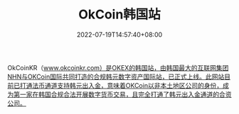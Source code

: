﻿---
weight: 
title: "OkCoin韩国站"
description: "OkCoinKR（www.okcoinkr.com）是OKEX的韩国站，由韩国最大的互联网集团NHN与OKCoin国际共同打造的合规韩元数字资产国际站，已正式上线。"
date: 2022-07-19T14:57:40+08:00
lastmod: 2022-07-19T14:57:40+08:00
draft: false
authors: ["Simon"]
featuredImage: "okcoinhanguozhan.jpg"
link: "www.okcoinkr.com"
tags: ["交易所","OkCoin韩国站"]
categories: ["navigation"]
navigation: ["交易所"]
lightgallery: true
toc: true
pinned: false
recommend: false
recommend1: false
---
OkCoinKR（www.okcoinkr.com）是OKEX的韩国站，由韩国最大的互联网集团NHN与OKCoin国际共同打造的合规韩元数字资产国际站，已正式上线。此网站目前已打通法币通道支持韩元出入金，意味着OKCoin以非本土地区公司的身份，成为第一家在韩国合规合法开展数字货币交易，且完全打通了韩元出入金通道的合资公司。
